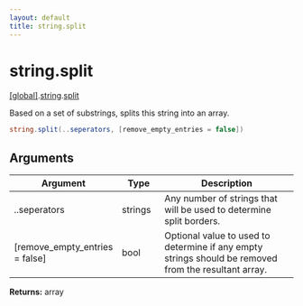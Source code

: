 ```yaml
---
layout: default
title: string.split
---
```


# string.split

[\[global\]]({{site.baseurl}}/docs/).[string]({{site.baseurl}}/docs/string/).[split]({{site.baseurl}}/docs/string/split/)

Based on a set of substrings, splits this string into an array.

```cs
string.split(..seperators, [remove_empty_entries = false])
```

## Arguments

<table>
  <col width="15%">
  <col width="15%">
  <thead>
    <tr>
      <th>Argument</th>
      <th>Type</th>
      <th>Description</th>
    </tr>
  </thead>
  <tbody>
    <tr>
      <td>..seperators</td>
      <td>strings</td>
      <td>Any number of strings that will be used to determine split borders.</td>
    </tr>
    <tr>
      <td>[remove_empty_entries = false]</td>
      <td>bool</td>
      <td>Optional value to used to determine if any empty strings should be removed from the resultant array.</td>
    </tr>
  </tbody>
</table>

**Returns:** array
